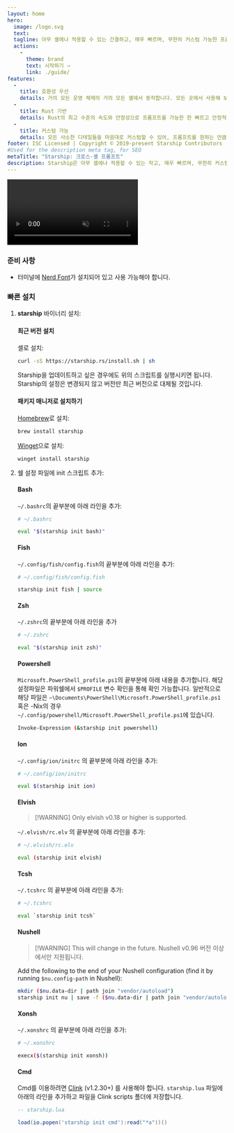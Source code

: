 ```yaml
---
layout: home
hero:
  image: /logo.svg
  text:
  tagline: 아무 셸에나 적용할 수 있는 간결하고, 매우 빠르며, 무한히 커스텀 가능한 프롬프트입니다!
  actions:
    - 
      theme: brand
      text: 시작하기 →
      link: ./guide/
features:
  - 
    title: 호환성 우선
    details: 거의 모든 운영 체제의 거의 모든 셸에서 동작합니다. 모든 곳에서 사용해 보세요!
  - 
    title: Rust 기반
    details: Rust의 최고 수준의 속도와 안정성으로 프롬프트를 가능한 한 빠르고 안정적으로 만들어 보세요.
  - 
    title: 커스텀 가능
    details: 모든 사소한 디테일들을 마음대로 커스텀할 수 있어, 프롬프트를 원하는 만큼 간단하게 만들거나 기능이 풍부하게 만들 수 있습니다.
footer: ISC Licensed | Copyright © 2019-present Starship Contributors
#Used for the description meta tag, for SEO
metaTitle: "Starship: 크로스-셸 프롬프트"
description: Starship은 아무 셸에나 적용할 수 있는 작고, 매우 빠르며, 무한히 커스텀 가능한 프롬프트입니다! 필요한 정보를 깔끔하고 간략하게 표시합니다. Bash, Fish, ZSH, Ion, Tcsh, Elvish, Nu, Xonsh, Cmd, 및 PowerShell에 빠르게 설치할 수 있습니다.
---
```


<script setup>
import { onMounted } from 'vue'

onMounted(() => {
  const urlParams = new URLSearchParams(window.location.search)
  if (urlParams.has('uwu') || urlParams.has('kawaii')) {
    const img = document.querySelector('.VPHero .VPImage.image-src')
    img.classList.add('uwu')
    img.src = '/logo-uwu.png'
    img.alt = 'Kawaii Starship Logo by @sawaratsuki1004'
  }
})
</script>

<video class="demo-video" muted autoplay loop playsinline>
  <source src="/demo.webm" type="video/webm">
  <source src="/demo.mp4" type="video/mp4">
</video>

### 준비 사항

- 터미널에 [Nerd Font](https://www.nerdfonts.com/)가 설치되어 있고 사용 가능해야 합니다.

### 빠른 설치

1. **starship** 바이너리 설치:


   #### 최근 버전 설치

   셸로 설치:

   ```sh
   curl -sS https://starship.rs/install.sh | sh
   ```

   Starship을 업데이트하고 싶은 경우에도 위의 스크립트를 실행시키면 됩니다. Starship의 설정은 변경되지 않고 버전만 최근 버전으로 대체될 것입니다.


   #### 패키지 매니저로 설치하기

   [Homebrew](https://brew.sh/)로 설치:

   ```sh
   brew install starship
   ```

   [Winget](https://github.com/microsoft/winget-cli)으로 설치:

   ```powershell
   winget install starship
   ```

1. 쉘 설정 파일에 init 스크립트 추가:


   #### Bash

   `~/.bashrc`의 끝부분에 아래 라인을 추가:

   ```sh
   # ~/.bashrc

   eval "$(starship init bash)"
   ```


   #### Fish

   `~/.config/fish/config.fish`의 끝부분에 아래 라인을 추가:

   ```sh
   # ~/.config/fish/config.fish

   starship init fish | source
   ```


   #### Zsh

   `~/.zshrc`의 끝부분에 아래 라인을 추가

   ```sh
   # ~/.zshrc

   eval "$(starship init zsh)"
   ```


   #### Powershell

   `Microsoft.PowerShell_profile.ps1`의 끝부분에 아래 내용을 추가합니다. 해당 설정파일은 파워쉘에서 `$PROFILE` 변수 확인을 통해 확인 가능합니다. 일반적으로 해당 파일은 `~\Documents\PowerShell\Microsoft.PowerShell_profile.ps1` 혹은 -Nix의 경우 `~/.config/powershell/Microsoft.PowerShell_profile.ps1`에 있습니다.

   ```sh
   Invoke-Expression (&starship init powershell)
   ```


   #### Ion

   `~/.config/ion/initrc` 의 끝부분에 아래 라인을 추가:

   ```sh
   # ~/.config/ion/initrc

   eval $(starship init ion)
   ```


   #### Elvish

   > [!WARNING] Only elvish v0.18 or higher is supported.

   `~/.elvish/rc.elv` 의 끝부분에 아래 라인을 추가:

   ```sh
   # ~/.elvish/rc.elv

   eval (starship init elvish)
   ```


   #### Tcsh

   `~/.tcshrc` 의 끝부분에 아래 라인을 추가:

   ```sh
   # ~/.tcshrc

   eval `starship init tcsh`
   ```


   #### Nushell

   > [!WARNING] This will change in the future. Nushell v0.96 버전 이상에서만 지원됩니다.

   Add the following to the end of your Nushell configuration (find it by running `$nu.config-path` in Nushell):

   ```sh
   mkdir ($nu.data-dir | path join "vendor/autoload")
   starship init nu | save -f ($nu.data-dir | path join "vendor/autoload/starship.nu")
   ```


   #### Xonsh

   `~/.xonshrc` 의 끝부분에 아래 라인을 추가:

   ```sh
   # ~/.xonshrc

   execx($(starship init xonsh))
   ```


   #### Cmd

   Cmd를 이용하려면 [Clink](https://chrisant996.github.io/clink/clink.html) (v1.2.30+) 를 사용해야 합니다. `starship.lua` 파일에 아래의 라인을 추가하고 파일을 Clink scripts 폴더에 저장합니다.

   ```lua
   -- starship.lua

   load(io.popen('starship init cmd'):read("*a"))()
   ```
